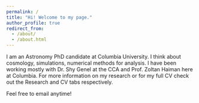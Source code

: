 ```yaml
---
permalink: /
title: "Hi! Welcome to my page."
author_profile: true
redirect_from: 
  - /about/
  - /about.html
---
```


I am an Astronomy PhD candidate at Columbia University. I think about cosmology, simulations, numerical methods for analysis. I have been working mostly with Dr. Shy Genel at the CCA and Prof. Zoltan Haiman here at Columbia. For more information on my research or for my full CV check out the Research and CV tabs respectively. 

Feel free to email anytime!